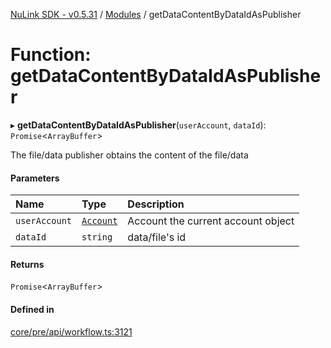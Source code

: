 [NuLink SDK - v0.5.31](../README.md) / [Modules](../modules.md) / getDataContentByDataIdAsPublisher

# Function: getDataContentByDataIdAsPublisher

▸ **getDataContentByDataIdAsPublisher**(`userAccount`, `dataId`): `Promise`<`ArrayBuffer`\>

The file/data publisher obtains the content of the file/data

#### Parameters

| Name | Type | Description |
| :------ | :------ | :------ |
| `userAccount` | [`Account`](../classes/Account.md) | Account the current account object |
| `dataId` | `string` | data/file's id |

#### Returns

`Promise`<`ArrayBuffer`\>

#### Defined in

[core/pre/api/workflow.ts:3121](https://github.com/NuLink-network/nulink-sdk/blob/f3f9a8b/src/core/pre/api/workflow.ts#L3121)
